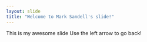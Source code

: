 ```yaml
---
layout: slide
title: "Welcome to Mark Sandell's slide!"
---
```

This is my awesome slide
Use the left arrow to go back!
